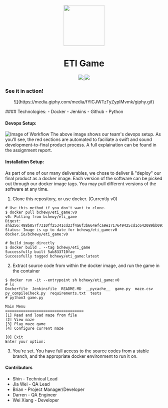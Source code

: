 <p align="center">
    <img src="https://jenkins.io/images/logos/worldwide/worldwide.png"
        height="130">
   <h1 align="center"> ETI Game </h1>
</p>

<p align="center">
    <a href="https://hub.docker.com/repository/docker/bchewy/eti_game/">
  <img src="https://img.shields.io/docker/pulls/bchewy/eti_game?style=for-the-badge" />
    </a>
  <a href="https://hub.docker.com/repository/docker/bchewy/eti_game/">
      <img src="https://img.shields.io/docker/cloud/build/bchewy/eti_game?style=for-the-badge"/>
  </a>
</p>

### See it in action!
<p align="center">
    ![](https://media.giphy.com/media/fYlCJWTzTyZypIMvmk/giphy.gif)
</p>
#### Technologies:
- Docker 
- Jenkins
- Github
- Python

#### Devops Setup:
![Image of Workflow](https://i.imgur.com/jfo4Jlt.png)
The above image shows our team's devops setup. As you'll see, the red sections are automated to faciliate a swift and sound development-to-final product process. A full explaination can be found in the assignment report.


#### Installation Setup:
As part of one of our many deliverables, we chose to deliver & "deploy" our final product as a docker image. Each version of the software can be picked out through our docker image tags. You may pull different versions of the software at any time. 

1. Clone this repository, or use docker. (Currently v0)
``` 
# Use this method if you don't want to clone.
$ docker pull bchewy/eti_game:v0
v0: Pulling from bchewy/eti_game
Digest: sha256:488b857f7310ff25341cd23f4a6f3b664efca9e1717649425cd1c642089bb091
Status: Image is up to date for bchewy/eti_game:v0
docker.io/bchewy/eti_game:v0

# Build image directly 
$ docker build . --tag bchewy/eti_game             
Successfully built 5ab833710fae
Successfully tagged bchewy/eti_game:latest
```
2. Extract source code from within the docker image, and run the game in the container
```
$ docker run -it --entrypoint sh bchewy/eti_game:v0
# ls
Dockerfile  Jenkinsfile  README.MD  __pycache__  game.py  maze.csv  py_compileCheck.py	requirements.txt  tests
# python3 game.py

Main Menu
===================================
[1]	Read and load maze from file
[2]	View maze
[3]	Play maze game
[4]	Configure current maze

[0]	Exit
Enter your option:
```
3. You're set. You have full access to the source codes from a stable branch, and the appropriate docker environment to run it on.

#### Contributors
- Shin - Technical Lead
- Jia Wei - QA Lead
- Brian - Project Manager/Developer
- Darren - QA Engineer
- Wei Xiang - Developer
